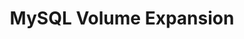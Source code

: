 ---
title: MySQL Volume Expansion
menu:
  docs_{{ .version }}:
    identifier: guides-mysql-volume-expansion
    name: MySQL Volume Expansion
    parent: guides-mysql
    weight: 180
menu_name: docs_{{ .version }}
---